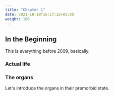 ```yaml
---
title: "Chapter 1"
date: 2021-10-18T16:17:22+01:00
weight: 100
---
```


## In the Beginning

This is everything before 2009, basically.

### Actual life

### The organs

Let's introduce the organs in their premorbid state.